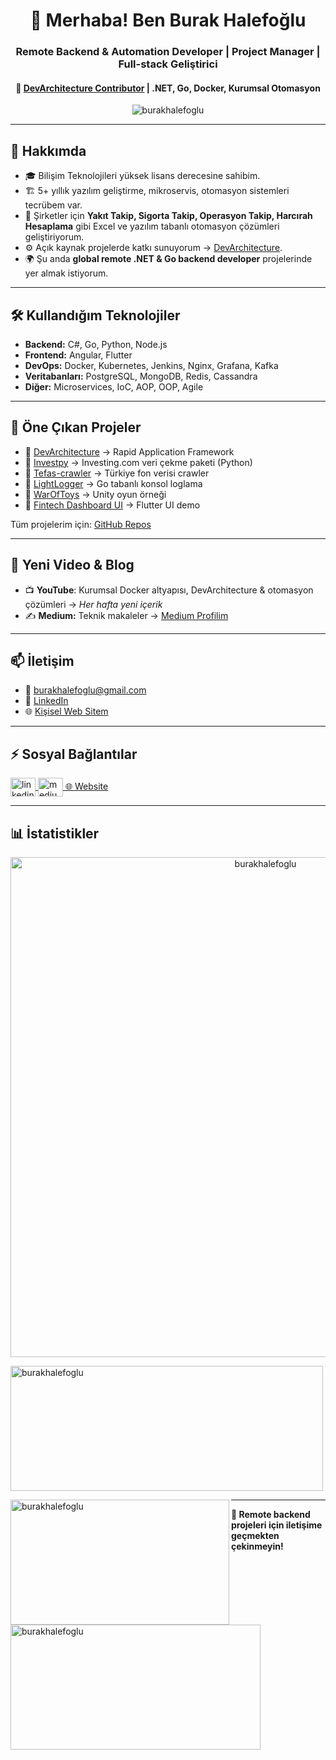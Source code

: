 <h1 align="center">👋 Merhaba! Ben Burak Halefoğlu</h1>

<h3 align="center">Remote Backend & Automation Developer | Project Manager | Full-stack Geliştirici</h3>

<h4 align="center">📌 <a href="https://github.com/DevArchitecture">DevArchitecture Contributor</a> | .NET, Go, Docker, Kurumsal Otomasyon</h4>

<p align="center">
  <img src="https://komarev.com/ghpvc/?username=burakhalefoglu&label=Profile%20views&color=0e75b6&style=flat" alt="burakhalefoglu" />
</p>

---

## 🚀 Hakkımda

- 🎓 Bilişim Teknolojileri yüksek lisans derecesine sahibim.
- 🏗️ 5+ yıllık yazılım geliştirme, mikroservis, otomasyon sistemleri tecrübem var.
- 🧩 Şirketler için **Yakıt Takip, Sigorta Takip, Operasyon Takip, Harcırah Hesaplama** gibi Excel ve yazılım tabanlı otomasyon çözümleri geliştiriyorum.
- ⚙️ Açık kaynak projelerde katkı sunuyorum → [DevArchitecture](https://github.com/DevArchitecture).
- 🌍 Şu anda **global remote .NET & Go backend developer** projelerinde yer almak istiyorum.

---

## 🛠️ Kullandığım Teknolojiler

- **Backend:** C#, Go, Python, Node.js
- **Frontend:** Angular, Flutter
- **DevOps:** Docker, Kubernetes, Jenkins, Nginx, Grafana, Kafka
- **Veritabanları:** PostgreSQL, MongoDB, Redis, Cassandra
- **Diğer:** Microservices, IoC, AOP, OOP, Agile

---

## 📌 Öne Çıkan Projeler

- 🔹 [DevArchitecture](https://github.com/DevArchitecture) → Rapid Application Framework
- 🔹 [Investpy](https://github.com/burakhalefoglu/investpy) → Investing.com veri çekme paketi (Python)
- 🔹 [Tefas-crawler](https://github.com/burakhalefoglu/tefas-crawler) → Türkiye fon verisi crawler
- 🔹 [LightLogger](https://github.com/burakhalefoglu/light-logger) → Go tabanlı konsol loglama
- 🔹 [WarOfToys](https://github.com/burakhalefoglu/WarOfToys) → Unity oyun örneği
- 🔹 [Fintech Dashboard UI](https://github.com/burakhalefoglu/fintech_dashboard_clone) → Flutter UI demo

Tüm projelerim için: [GitHub Repos](https://github.com/burakhalefoglu?tab=repositories)

---

## 📣 Yeni Video & Blog

- 📺 **YouTube**: Kurumsal Docker altyapısı, DevArchitecture & otomasyon çözümleri → *Her hafta yeni içerik*
- ✍️ **Medium:** Teknik makaleler → [Medium Profilim](https://medium.com/@burakhalefoglu)

---

## 📫 İletişim

- 📧 [burakhalefoglu@gmail.com](mailto:burakhalefoglu@gmail.com)
- 🔗 [LinkedIn](https://www.linkedin.com/in/burakhalefoglu)
- 🌐 [Kişisel Web Sitem](https://burakhalefoglu.com)

---

## ⚡ Sosyal Bağlantılar

<p align="left">
  <a href="https://www.linkedin.com/in/burakhalefoglu" target="blank">
    <img align="center" src="https://raw.githubusercontent.com/rahuldkjain/github-profile-readme-generator/master/src/images/icons/Social/linked-in-alt.svg" alt="linkedin" height="30" width="40" />
  </a>
  <a href="https://medium.com/@burakhalefoglu" target="blank">
    <img align="center" src="https://raw.githubusercontent.com/rahuldkjain/github-profile-readme-generator/master/src/images/icons/Social/medium.svg" alt="medium" height="30" width="40" />
  </a>
  <a href="https://burakhalefoglu.com" target="blank">
    🌐 Website
  </a>
</p>

---

## 📊 İstatistikler
<p align="center"> <a href="https://github.com/ryo-ma/github-profile-trophy"><img src="https://github-profile-trophy.vercel.app/?username=burakhalefoglu&theme=discord&no-bg=false&no-frame=false&column=3&margin-w=15&margin-h=15&rank=SECRET,SSS,SS,S,AAA,AA,A,B,C" alt="burakhalefoglu" 
 height="800" width="800"  /></a> </p>
<p>
  <img align="center" src="https://github-readme-stats.vercel.app/api?username=burakhalefoglu&show_icons=true&locale=en&layout=compact" alt="burakhalefoglu" height="200" width="500" />
</p>

<p>
  <img align="left" src="https://github-readme-stats.vercel.app/api/top-langs?username=burakhalefoglu&show_icons=true&locale=en&layout=compact" alt="burakhalefoglu" height="200" width="350" />
</p>

<p>
  <img align="left" src="https://github-readme-streak-stats.herokuapp.com/?user=burakhalefoglu&" alt="burakhalefoglu" height="200" width="400" />
</p>

---

**🚀 Remote backend projeleri için iletişime geçmekten çekinmeyin!**
